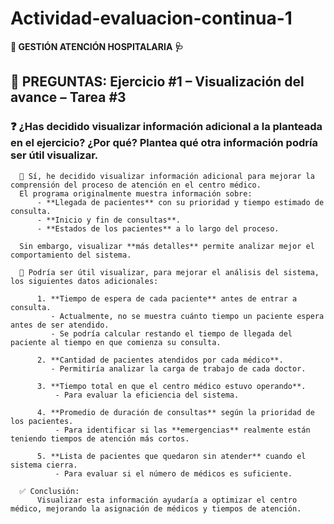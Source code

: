 # **Actividad-evaluacion-continua-1**
**🏥 GESTIÓN ATENCIÓN HOSPITALARIA 🩺**


## 🧠 PREGUNTAS: Ejercicio #1 – Visualización del avance – Tarea #3

### ❓ ¿Has decidido visualizar información adicional a la planteada en el ejercicio? ¿Por qué? Plantea qué otra información podría ser útil visualizar.
      💭 Sí, he decidido visualizar información adicional para mejorar la comprensión del proceso de atención en el centro médico.  
      El programa originalmente muestra información sobre:  
          - **Llegada de pacientes** con su prioridad y tiempo estimado de consulta.  
          - **Inicio y fin de consultas**.  
          - **Estados de los pacientes** a lo largo del proceso.  

      Sin embargo, visualizar **más detalles** permite analizar mejor el comportamiento del sistema.

      📌 Podría ser útil visualizar, para mejorar el análisis del sistema, los siguientes datos adicionales:

          1. **Tiempo de espera de cada paciente** antes de entrar a consulta.  
             - Actualmente, no se muestra cuánto tiempo un paciente espera antes de ser atendido.  
             - Se podría calcular restando el tiempo de llegada del paciente al tiempo en que comienza su consulta.

          2. **Cantidad de pacientes atendidos por cada médico**.  
             - Permitiría analizar la carga de trabajo de cada doctor.  

          3. **Tiempo total en que el centro médico estuvo operando**.  
              - Para evaluar la eficiencia del sistema.  

          4. **Promedio de duración de consultas** según la prioridad de los pacientes.  
              - Para identificar si las **emergencias** realmente están teniendo tiempos de atención más cortos.  

          5. **Lista de pacientes que quedaron sin atender** cuando el sistema cierra.  
              - Para evaluar si el número de médicos es suficiente.  

      ✅ Conclusión:
          Visualizar esta información ayudaría a optimizar el centro médico, mejorando la asignación de médicos y tiempos de atención.  


